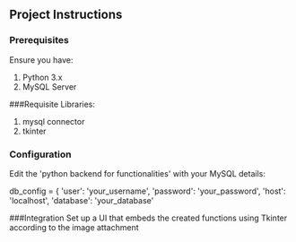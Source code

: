 ## Project Instructions

### Prerequisites
Ensure you have:
1. Python 3.x
2. MySQL Server

###Requisite Libraries:
1. mysql connector
2. tkinter

### Configuration
Edit the 'python backend for functionalities'  with your MySQL details:

db_config = {
    'user': 'your_username',
    'password': 'your_password',
    'host': 'localhost',
    'database': 'your_database'

###Integration
Set up a UI that embeds the created functions using Tkinter according to the image attachment
